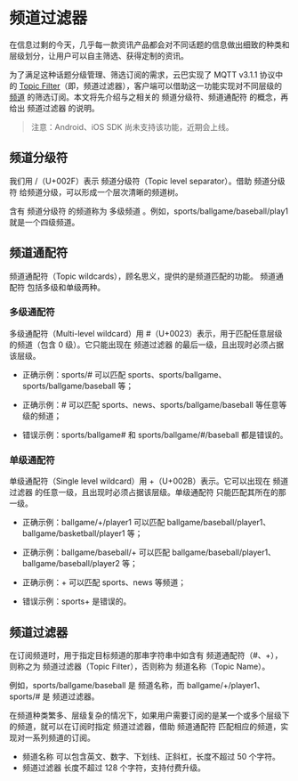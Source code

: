 # 频道过滤器

在信息过剩的今天，几乎每一款资讯产品都会对不同话题的信息做出细致的种类和层级划分，让用户可以自主筛选、获得定制的资讯。

为了满足这种话题分级管理、筛选订阅的需求，云巴实现了 MQTT v3.1.1 协议中的 [Topic Filter](http://docs.oasis-open.org/mqtt/mqtt/v3.1.1/os/mqtt-v3.1.1-os.html#_Toc398718106)（即，频道过滤器），客户端可以借助这一功能实现对不同层级的 [频道](product_kb_topic_and_alias.md) 的筛选订阅。本文将先介绍与之相关的 频道分级符、频道通配符 的概念，再给出 频道过滤器 的说明。

> 注意：Android、iOS SDK 尚未支持该功能，近期会上线。


## 频道分级符

我们用 /（U+002F）表示 频道分级符（Topic level separator）。借助 频道分级符 给频道分级，可以形成一个层次清晰的频道树。

含有 频道分级符 的频道称为 多级频道 。例如，sports/ballgame/baseball/play1 就是一个四级频道。


## 频道通配符

频道通配符（Topic wildcards），顾名思义，提供的是频道匹配的功能。
频道通配符 包括多级和单级两种。

### 多级通配符

多级通配符（Multi-level wildcard）用 #（U+0023）表示，用于匹配任意层级的频道（包含 0 级）。它只能出现在 频道过滤器 的最后一级，且出现时必须占据该层级。

* 正确示例：sports/# 可以匹配 sports、sports/ballgame、sports/ballgame/baseball 等；

* 正确示例：# 可以匹配 sports、news、sports/ballgame/baseball 等任意等级的频道；

* 错误示例：sports/ballgame# 和 sports/ballgame/#/baseball 都是错误的。

### 单级通配符

单级通配符（Single level wildcard）用 +（U+002B）表示。它可以出现在 频道过滤器 的任意一级，且出现时必须占据该层级。单级通配符 只能匹配其所在的那一级。


* 正确示例：ballgame/+/player1 可以匹配 ballgame/baseball/player1、ballgame/basketball/player1 等；

* 正确示例：ballgame/baseball/+ 可以匹配 ballgame/baseball/player1、ballgame/baseball/player2  等；

* 正确示例：+ 可以匹配 sports、news 等频道；

* 错误示例：sports+ 是错误的。


## 频道过滤器

在订阅频道时，用于指定目标频道的那串字符串中如含有 频道通配符（#、+），则称之为 频道过滤器（Topic Filter），否则称为 频道名称（Topic Name）。

例如，sports/ballgame/baseball 是 频道名称，而 ballgame/+/player1、sports/# 是 频道过滤器。 


在频道种类繁多、层级复杂的情况下，如果用户需要订阅的是某一个或多个层级下的频道，就可以在订阅时指定 频道过滤器，借助 频道通配符 匹配相应的频道，实现对一系列频道的订阅。

* 频道名称 可以包含英文、数字、下划线、正斜杠，长度不超过 50 个字符。
* 频道过滤器 长度不超过 128 个字符，支持付费升级。






